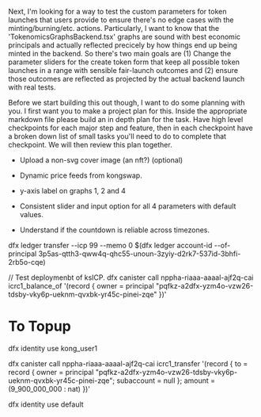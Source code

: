 Next, I'm looking for a way to test the custom parameters for token launches that users provide to ensure there's no edge cases with the minting/burning/etc. actions. Particularly, I want to know that the 'TokenomicsGraphsBackend.tsx' graphs are sound with best economic principals and actually reflected precicely by how things end up being minted in the backend. So there's two main goals are (1) Change the parameter sliders for the create token form that keep all possible token launches in a range with sensible fair-launch outcomes and (2) ensure those outcomes are reflected as projected by the actual backend launch with real tests. 

Before we start building this out though, I want to do some planning with you. I first want you to make a project plan for this. Inside the appropriate markdown file please build an in depth plan for the task. Have high level checkpoints for each major step and feature, then in each checkpoint have a broken down list of small tasks you'll need to do to complete that checkpoint. We will then review this plan together.








- Upload a non-svg cover image (an nft?) (optional)
- Dynamic price feeds from kongswap.
- y-axis label on graphs 1, 2 and 4
- Consistent slider and input option for all 4 parameters with default values.

- Understand if the countdown is reliable across timezones.





dfx ledger transfer --icp 99 --memo 0 $(dfx ledger account-id --of-principal 3p5as-qtth3-qww4q-qhc55-unoun-3zyiy-d2rk7-537id-3bhfi-2rb5o-cqe)

// Test deploymenbt of ksICP.
dfx canister call nppha-riaaa-aaaal-ajf2q-cai icrc1_balance_of '(record { owner = principal "pqfkz-a2dfx-yzm4o-vzw26-tdsby-vky6p-ueknm-qvxbk-yr45c-pinei-zqe" })'


# To Topup
dfx identity use kong_user1

dfx canister call nppha-riaaa-aaaal-ajf2q-cai icrc1_transfer '(record { to = record { owner = principal "pqfkz-a2dfx-yzm4o-vzw26-tdsby-vky6p-ueknm-qvxbk-yr45c-pinei-zqe"; subaccount = null }; amount = (9_900_000_000 : nat) })'

dfx identity use default






